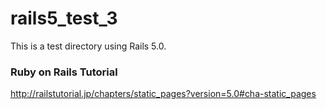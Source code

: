 # rails5_test_3
This is a test directory using Rails 5.0.  

### Ruby on Rails Tutorial
http://railstutorial.jp/chapters/static_pages?version=5.0#cha-static_pages